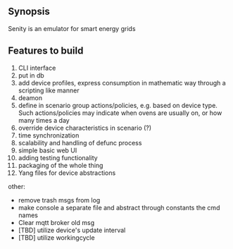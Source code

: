 ## Synopsis

Senity is an emulator for smart energy grids 


## Features to build
1. CLI interface
2. put in db
3. add device profiles, express consumption in mathematic way through a scripting like manner
5. deamon
6. define in scenario group actions/policies, e.g. based on device type. Such actions/policies may indicate when ovens are usually on, or how many times a day
7. override device characteristics in scenario (?)
8. time synchronization
9. scalability and handling of defunc process
10. simple basic web UI
11. adding testing functionality
12. packaging of the whole thing
14. Yang files for device abstractions

other:
- remove trash msgs from log
- make console a separate file and abstract through constants the cmd names
- Clear mqtt broker old msg
- [TBD] utilize device's update interval
- [TBD] utilize workingcycle
